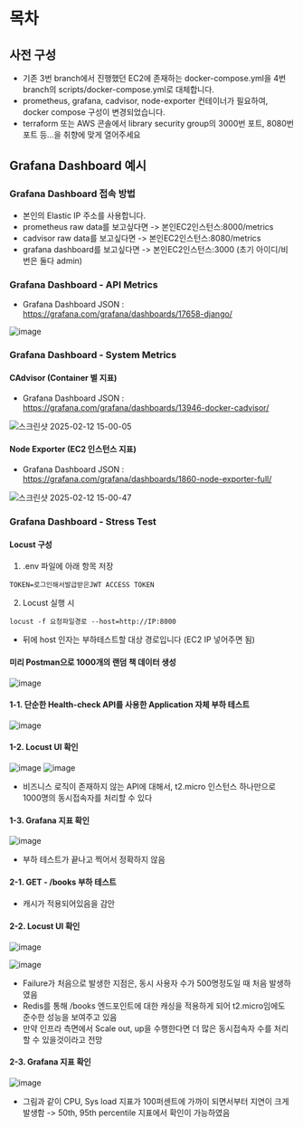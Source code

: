 # 목차

## 사전 구성

- 기존 3번 branch에서 진행했던 EC2에 존재하는 docker-compose.yml을 4번 branch의 scripts/docker-compose.yml로 대체합니다.
- prometheus, grafana, cadvisor, node-exporter 컨테이너가 필요하여, docker compose 구성이 변경되었습니다.
- terraform 또는 AWS 콘솔에서 library security group의 3000번 포트, 8080번 포트 등...을 취향에 맞게 열어주세요

## Grafana Dashboard 예시

### Grafana Dashboard 접속 방법
- 본인의 Elastic IP 주소를 사용합니다.
- prometheus raw data를 보고싶다면 -> 본인EC2인스턴스:8000/metrics
- cadvisor raw data를 보고싶다면 -> 본인EC2인스턴스:8080/metrics
- grafana dashboard를 보고싶다면 -> 본인EC2인스턴스:3000 (초기 아이디/비번은 둘다 admin)

### Grafana Dashboard - API Metrics
- Grafana Dashboard JSON : https://grafana.com/grafana/dashboards/17658-django/

![image](https://github.com/user-attachments/assets/5de3cb6d-87e3-45e6-8f6a-ab71975ce027)

### Grafana Dashboard - System Metrics

#### CAdvisor (Container 별 지표)

- Grafana Dashboard JSON : https://grafana.com/grafana/dashboards/13946-docker-cadvisor/

![스크린샷 2025-02-12 15-00-05](https://github.com/user-attachments/assets/cef40bb7-7934-4fc5-8204-fc1ce3cee509)

#### Node Exporter (EC2 인스턴스 지표)

- Grafana Dashboard JSON : https://grafana.com/grafana/dashboards/1860-node-exporter-full/

![스크린샷 2025-02-12 15-00-47](https://github.com/user-attachments/assets/dbc8a151-356f-43e5-aa24-4fa37e618e8f)

### Grafana Dashboard - Stress Test

#### Locust 구성

1. .env 파일에 아래 항목 저장
```text
TOKEN=로그인해서발급받은JWT ACCESS TOKEN
```

2. Locust 실행 시
```shell
locust -f 요청파일경로 --host=http://IP:8000
```
- 뒤에 host 인자는 부하테스트할 대상 경로입니다 (EC2 IP 넣어주면 됨)

#### 미리 Postman으로 1000개의 랜덤 책 데이터 생성

![image](https://github.com/user-attachments/assets/6839fef7-3f27-486f-8802-077cb8cdfe36)

#### 1-1. 단순한 Health-check API를 사용한 Application 자체 부하 테스트

![image](https://github.com/user-attachments/assets/7dbc160f-e724-4ea6-9eb6-4ceed29101e0)

#### 1-2. Locust UI 확인

![image](https://github.com/user-attachments/assets/7e010b01-e37c-43ed-ab9c-1512e5842f8f)
![image](https://github.com/user-attachments/assets/30c9d801-f753-4f38-b235-4650375c7064)

- 비즈니스 로직이 존재하지 않는 API에 대해서, t2.micro 인스턴스 하나만으로 1000명의 동시접속자를 처리할 수 있다

#### 1-3. Grafana 지표 확인
![image](https://github.com/user-attachments/assets/c6df3b36-dc62-4e8b-b657-bc3e9087dc50)
- 부하 테스트가 끝나고 찍어서 정확하지 않음

#### 2-1. GET - /books 부하 테스트
- 캐시가 적용되어있음을 감안
  
#### 2-2. Locust UI 확인
![image](https://github.com/user-attachments/assets/e24ad8f5-f235-4bff-a665-ce09b4d8e0b3)

![image](https://github.com/user-attachments/assets/7d0be7bd-5f3a-4a81-83b8-d7bda21d3dc6)
- Failure가 처음으로 발생한 지점은, 동시 사용자 수가 500명정도일 때 처음 발생하였음
- Redis를 통해 /books 엔드포인트에 대한 캐싱을 적용하게 되어 t2.micro임에도 준수한 성능을 보여주고 있음
- 만약 인프라 측면에서 Scale out, up을 수행한다면 더 많은 동시접속자 수를 처리할 수 있을것이라고 전망

#### 2-3. Grafana 지표 확인
![image](https://github.com/user-attachments/assets/9dcdfeaf-5aa0-4352-bf8b-9d82a44582c6)
- 그림과 같이 CPU, Sys load 지표가 100퍼센트에 가까이 되면서부터 지연이 크게 발생함 -> 50th, 95th percentile 지표에서 확인이 가능하였음







